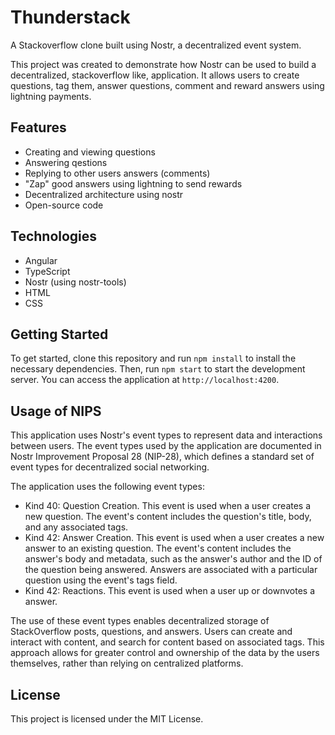 # Thunderstack

A Stackoverflow clone built using Nostr, a decentralized event system.

This project was created to demonstrate how Nostr can be used to build a decentralized, stackoverflow like, application.
It allows users to create questions, tag them, answer questions, comment and reward answers using lightning payments.

## Features

- Creating and viewing questions
- Answering qestions
- Replying to other users answers (comments)
- "Zap" good answers using lightning to send rewards 
- Decentralized architecture using nostr
- Open-source code

## Technologies

- Angular
- TypeScript
- Nostr (using nostr-tools)
- HTML
- CSS

## Getting Started

To get started, clone this repository and run `npm install` to install the necessary dependencies.
Then, run `npm start` to start the development server. You can access the application at `http://localhost:4200`.

## Usage of NIPS

This application uses Nostr's event types to represent data and interactions between users. The event types used by the application are documented in Nostr Improvement Proposal 28 (NIP-28), which defines a standard set of event types for decentralized social networking.

The application uses the following event types:

- Kind 40: Question Creation. This event is used when a user creates a new question. The event's content includes the question's title, body, and any associated tags.
- Kind 42: Answer Creation. This event is used when a user creates a new answer to an existing question. The event's content includes the answer's body and metadata, such as the answer's author and the ID of the question being answered. Answers are associated with a particular question using the event's tags field.
- Kind 42: Reactions. This event is used when a user up or downvotes a answer.

The use of these event types enables decentralized storage of StackOverflow posts, questions, and answers. Users can create and interact with content, and search for content based on associated tags. This approach allows for greater control and ownership of the data by the users themselves, rather than relying on centralized platforms.

## License

This project is licensed under the MIT License.
